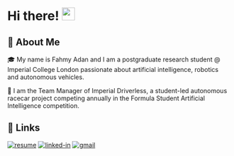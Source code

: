 # Hi there! <img src="https://media.giphy.com/media/hvRJCLFzcasrR4ia7z/giphy.gif" width="29px">

## 🚀 About Me

🎓 My name is Fahmy Adan and I am a postgraduate research student @ Imperial College London passionate about artificial intelligence, robotics and autonomous vehicles.

🚗 I am the Team Manager of Imperial Driverless, a student-led autonomous racecar project competing annually in the Formula Student Artificial Intelligence competition.




## 🔗 Links

[![resume](https://img.shields.io/badge/Resume-4285F4?style=for-the-badge&logo=read-the-docs&logoColor=white)]()
[![linked-in](https://img.shields.io/badge/Linked_In-0077B5?style=for-the-badge&logo=LinkedIn&logoColor=white)](https://www.linkedin.com/in/fahmy-adan-5225a3125/)
[![gmail](https://img.shields.io/badge/Gmail-D14836?style=for-the-badge&logo=Gmail&logoColor=white)](mailto:adanfahmy@gmail.com)


<!---
fahmyadan/fahmyadan is a ✨ special ✨ repository because its `README.md` (this file) appears on your GitHub profile.
You can click the Preview link to take a look at your changes.
--->
